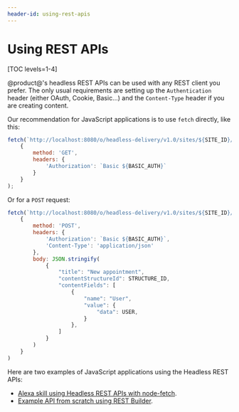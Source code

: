 ```yaml
---
header-id: using-rest-apis
---
```


# Using REST APIs

[TOC levels=1-4]

@product@'s headless REST APIs can be used with any REST client you prefer. The
only usual requirements are setting up the `Authentication` header (either
OAuth, Cookie, Basic...) and the `Content-Type` header if you are creating
content.

Our recommendation for JavaScript applications is to use `fetch` directly, like
this:

```javascript
fetch(`http://localhost:8080/o/headless-delivery/v1.0/sites/${SITE_ID}/structured-contents/'`, 
    {
        method: 'GET',
        headers: {
            'Authorization': `Basic ${BASIC_AUTH}`
        }
    }
);
```

Or for a `POST` request:

```javascript
fetch(`http://localhost:8080/o/headless-delivery/v1.0/sites/${SITE_ID}/structured-contents/`, 
    {
        method: 'POST', 
        headers: {
            'Authorization': `Basic ${BASIC_AUTH}`,
            'Content-Type': 'application/json'
        }, 
        body: JSON.stringify(
            {
                "title": "New appointment",
                "contentStructureId": STRUCTURE_ID,
                "contentFields": [
                    {
                        "name": "User",
                        "value": {
                            "data": USER,
                        }
                    },
                ]
            }
        )
    }
)
```

Here are two examples of JavaScript applications using the Headless REST APIs:

* [Alexa skill using Headless REST APIs with node-fetch](https://github.com/dgomezg/liferay-frontend-samples/tree/master/riuvo-alexa-skill).
* [Example API from scratch using REST Builder](https://liferay.dev/blogs/-/blogs/creating-headless-apis-part-1).
